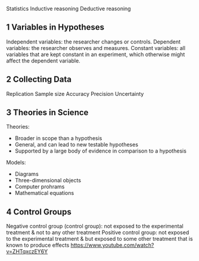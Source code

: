 Statistics
Inductive reasoning
Deductive reasoning

## 1 Variables in Hypotheses
Independent variables: the researcher changes or controls. 
Dependent variables: the researcher observes and measures. 
Constant variables: all variables that are kept constant in an experiment, which otherwise might affect the dependent variable. 
## 2 Collecting Data
Replication
Sample size
Accuracy
Precision
Uncertainty
## 3 Theories in Science
Theories: 
- Broader in scope than a hypothesis
- General, and can lead to new testable hypotheses
- Supported by a large body of evidence in comparison to a hypothesis

Models:
- Diagrams
- Three-dimensional objects
- Computer prohrams
- Mathematical equations
## 4 Control Groups
Negative control group (control group): not exposed to the experimental treatment & not to any other treatment
Positive control group: not exposed to the experimental treatment & but exposed to some other treatment that is known to produce effects
https://www.youtube.com/watch?v=ZHTqxczEY6Y

